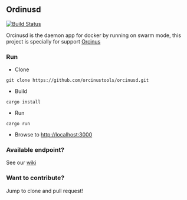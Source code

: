 ## Ordinusd
[![Build Status](https://travis-ci.org/orcinustools/orcinusd.svg?branch=master)](https://travis-ci.org/orcinustools/orcinusd)

Orcinusd is the daemon app for docker by running on swarm mode, this project is specially for support [Orcinus](https://github.com/orcinustools/orcinus)

### Run
- Clone
```
git clone https://github.com/orcinustools/orcinusd.git
```
- Build
```
cargo install
```
- Run
```
cargo run
```
- Browse to [http://localhost:3000](http://localhost:3000/info)

### Available endpoint?
See our [wiki](https://github.com/orcinustools/orcinusd/wiki)

### Want to contribute?
Jump to clone and pull request!
